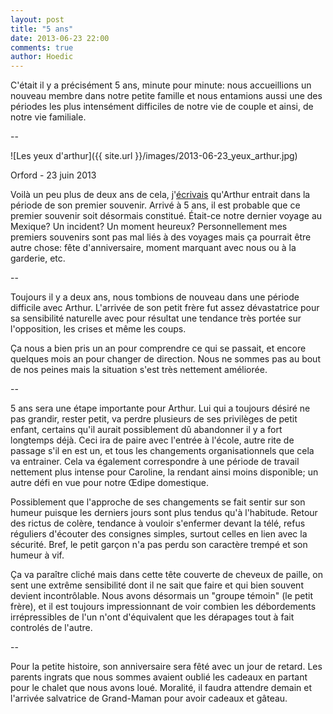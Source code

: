 ```yaml
---
layout: post
title: "5 ans"
date: 2013-06-23 22:00
comments: true
author: Hoedic
---
```



C'était il y a précisément 5 ans, minute pour minute: nous accueillions un nouveau membre dans notre petite famille et nous entamions aussi une des périodes les plus intensément difficiles de notre vie de couple et ainsi, de notre vie familiale.

--

![Les yeux d'arthur]({{ site.url }}/images/2013-06-23_yeux_arthur.jpg)
<div class="photoattrib">Orford - 23 juin 2013</div>


Voilà un peu plus de deux ans de cela, j'[écrivais](/2011/03/18/memoire-construction/) qu'Arthur entrait dans la période de son premier souvenir. Arrivé à 5 ans, il est probable que ce premier souvenir soit désormais constitué. Était-ce notre dernier voyage au Mexique? Un incident? Un moment heureux? Personnellement mes premiers souvenirs sont pas mal liés à des voyages mais ça pourrait être autre chose: fête d'anniversaire, moment marquant avec nous ou à la garderie, etc.

--

Toujours il y a deux ans, nous tombions de nouveau dans une période difficile avec Arthur. L'arrivée de son petit frère fut assez dévastatrice pour sa sensibilité naturelle avec pour résultat une tendance très portée sur l'opposition, les crises et même les coups.

Ça nous a bien pris un an pour comprendre ce qui se passait, et encore quelques mois an pour changer de direction. Nous ne sommes pas au bout de nos peines mais la situation s'est très nettement améliorée.

--

5 ans sera une étape importante pour Arthur. Lui qui a toujours désiré ne pas grandir, rester petit, va perdre plusieurs de ses privilèges de petit enfant, certains qu'il aurait possiblement dû abandonner il y a fort longtemps déjà. Ceci ira de paire avec l'entrée à l'école, autre rite de passage s'il en est un, et tous les changements organisationnels que cela va entrainer. Cela va également correspondre à une période de travail nettement plus intense pour Caroline, la rendant ainsi moins disponible; un autre défi en vue pour notre Œdipe domestique.

Possiblement que l'approche de ses changements se fait sentir sur son humeur puisque les derniers jours sont plus tendus qu'à l'habitude. Retour des rictus de colère, tendance à vouloir s'enfermer devant la télé, refus réguliers d'écouter des consignes simples, surtout celles en lien avec la sécurité. Bref, le petit garçon n'a pas perdu son caractère trempé et son humeur à vif.

Ça va paraître cliché mais dans cette tête couverte de cheveux de paille, on sent une extrême sensibilité dont il ne sait que faire et qui bien souvent devient incontrôlable. Nous avons désormais un "groupe témoin" (le petit frère), et il est toujours impressionnant de voir combien les débordements irrépressibles de l'un n'ont d'équivalent que les dérapages tout à fait controlés de l'autre.

--

Pour la petite histoire, son anniversaire sera fêté avec un jour de retard. Les parents ingrats que nous sommes avaient oublié les cadeaux en partant pour le chalet que nous avons loué. Moralité, il faudra attendre demain et l'arrivée salvatrice de Grand-Maman pour avoir cadeaux et gâteau.